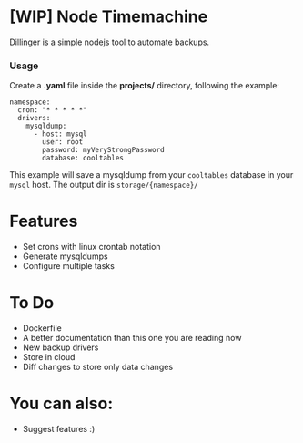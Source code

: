 # [WIP] Node Timemachine

Dillinger is a simple nodejs tool to automate backups.

### Usage
Create a **.yaml** file inside the **projects/** directory, following the example:
```
namespace:
  cron: "* * * * *"
  drivers:
    mysqldump:
      - host: mysql
        user: root
        password: myVeryStrongPassword
        database: cooltables
```
This example will save a mysqldump from your `cooltables` database in your `mysql` host. The output dir is `storage/{namespace}/`

# Features
  - Set crons with linux crontab notation
  - Generate mysqldumps
  - Configure multiple tasks

# To Do
  - Dockerfile
  - A better documentation than this one you are reading now
  - New backup drivers
  - Store in cloud
  - Diff changes to store only data changes

# You can also:
  - Suggest features :)